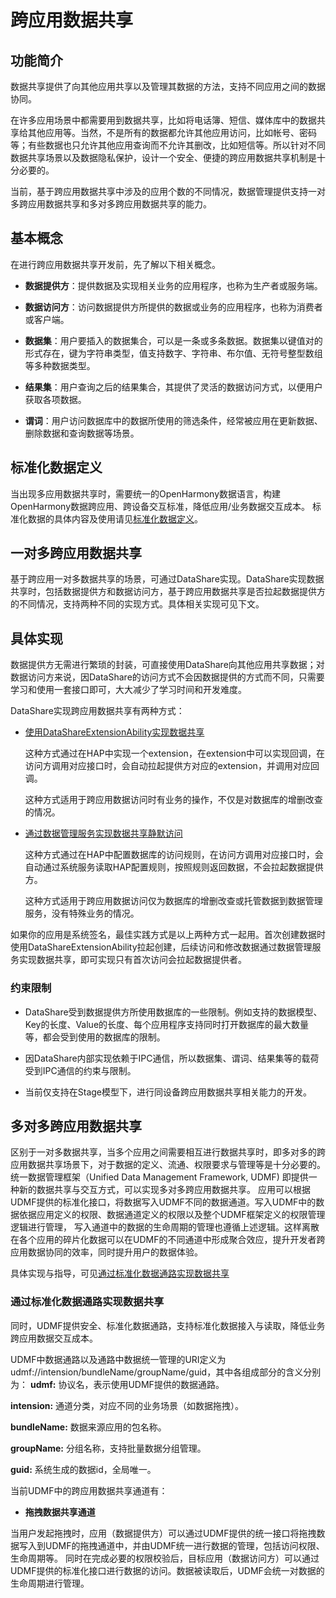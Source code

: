 # 跨应用数据共享

## 功能简介

数据共享提供了向其他应用共享以及管理其数据的方法，支持不同应用之间的数据协同。

在许多应用场景中都需要用到数据共享，比如将电话簿、短信、媒体库中的数据共享给其他应用等。当然，不是所有的数据都允许其他应用访问，比如帐号、密码等；有些数据也只允许其他应用查询而不允许其删改，比如短信等。所以针对不同数据共享场景以及数据隐私保护，设计一个安全、便捷的跨应用数据共享机制是十分必要的。

当前，基于跨应用数据共享中涉及的应用个数的不同情况，数据管理提供支持一对多跨应用数据共享和多对多跨应用数据共享的能力。

## 基本概念

在进行跨应用数据共享开发前，先了解以下相关概念。

- **数据提供方**：提供数据及实现相关业务的应用程序，也称为生产者或服务端。

- **数据访问方**：访问数据提供方所提供的数据或业务的应用程序，也称为消费者或客户端。

- **数据集**：用户要插入的数据集合，可以是一条或多条数据。数据集以键值对的形式存在，键为字符串类型，值支持数字、字符串、布尔值、无符号整型数组等多种数据类型。

- **结果集**：用户查询之后的结果集合，其提供了灵活的数据访问方式，以便用户获取各项数据。

- **谓词**：用户访问数据库中的数据所使用的筛选条件，经常被应用在更新数据、删除数据和查询数据等场景。

## 标准化数据定义

当出现多应用数据共享时，需要统一的OpenHarmony数据语言，构建OpenHarmony数据跨应用、跨设备交互标准，降低应用/业务数据交互成本。
标准化数据的具体内容及使用请见[标准化数据定义](unified-data-definition.md)。

## 一对多跨应用数据共享
基于跨应用一对多数据共享的场景，可通过DataShare实现。DataShare实现数据共享时，包括数据提供方和数据访问方，基于跨应用数据共享是否拉起数据提供方的不同情况，支持两种不同的实现方式。具体相关实现可见下文。

## 具体实现

数据提供方无需进行繁琐的封装，可直接使用DataShare向其他应用共享数据；对数据访问方来说，因DataShare的访问方式不会因数据提供的方式而不同，只需要学习和使用一套接口即可，大大减少了学习时间和开发难度。

DataShare实现跨应用数据共享有两种方式：

- [使用DataShareExtensionAbility实现数据共享](share-data-by-datashareextensionability.md)

  这种方式通过在HAP中实现一个extension，在extension中可以实现回调，在访问方调用对应接口时，会自动拉起提供方对应的extension，并调用对应回调。

  这种方式适用于跨应用数据访问时有业务的操作，不仅是对数据库的增删改查的情况。

- [通过数据管理服务实现数据共享静默访问](share-data-by-silent-access.md)

  这种方式通过在HAP中配置数据库的访问规则，在访问方调用对应接口时，会自动通过系统服务读取HAP配置规则，按照规则返回数据，不会拉起数据提供方。

  这种方式适用于跨应用数据访问仅为数据库的增删改查或托管数据到数据管理服务，没有特殊业务的情况。
  
如果你的应用是系统签名，最佳实践方式是以上两种方式一起用。首次创建数据时使用DataShareExtensionAbility拉起创建，后续访问和修改数据通过数据管理服务实现数据共享，即可实现只有首次访问会拉起数据提供者。

### 约束限制

- DataShare受到数据提供方所使用数据库的一些限制。例如支持的数据模型、Key的长度、Value的长度、每个应用程序支持同时打开数据库的最大数量等，都会受到使用的数据库的限制。

- 因DataShare内部实现依赖于IPC通信，所以数据集、谓词、结果集等的载荷受到IPC通信的约束与限制。

- 当前仅支持在Stage模型下，进行同设备跨应用数据共享相关能力的开发。

## 多对多跨应用数据共享

区别于一对多数据共享，当多个应用之间需要相互进行数据共享时，即多对多的跨应用数据共享场景下，对于数据的定义、流通、权限要求与管理等是十分必要的。统一数据管理框架（Unified Data Management Framework, UDMF)
即提供一种新的数据共享与交互方式，可以实现多对多跨应用数据共享。
应用可以根据UDMF提供的标准化接口，将数据写入UDMF不同的数据通道。写入UDMF中的数据依据应用定义的权限、数据通道定义的权限以及整个UDMF框架定义的权限管理逻辑进行管理，
写入通道中的数据的生命周期的管理也遵循上述逻辑。这样离散在各个应用的碎片化数据可以在UDMF的不同通道中形成聚合效应，提升开发者跨应用数据协同的效率，同时提升用户的数据体验。

具体实现与指导，可见[通过标准化数据通路实现数据共享](unified-data-channels.md)

### 通过标准化数据通路实现数据共享

同时，UDMF提供安全、标准化数据通路，支持标准化数据接入与读取，降低业务跨应用数据交互成本。

UDMF中数据通路以及通路中数据统一管理的URI定义为udmf://intension/bundleName/groupName/guid，其中各组成部分的含义分别为：
**udmf:** 协议名，表示使用UDMF提供的数据通路。 

**intension:** 通道分类，对应不同的业务场景（如数据拖拽）。

**bundleName:** 数据来源应用的包名称。

**groupName:** 分组名称，支持批量数据分组管理。

**guid:** 系统生成的数据id，全局唯一。

当前UDMF中的跨应用数据共享通道有：

- **拖拽数据共享通道**

当用户发起拖拽时，应用（数据提供方）可以通过UDMF提供的统一接口将拖拽数据写入到UDMF的拖拽通道中，并由UDMF统一进行数据的管理，包括访问权限、生命周期等。
同时在完成必要的权限校验后，目标应用（数据访问方）可以通过UDMF提供的标准化接口进行数据的访问。数据被读取后，UDMF会统一对数据的生命周期进行管理。